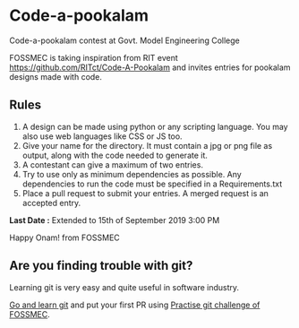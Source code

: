 # Code-a-pookalam
Code-a-pookalam contest at Govt. Model Engineering College

FOSSMEC is taking inspiration from RIT event https://github.com/RITct/Code-A-Pookalam and invites entries
for pookalam designs made with code.

## Rules
1. A design can be made using python or any scripting language. You may also use web languages like CSS or JS too.
2. Give your name for the directory. It must contain a jpg or png file as output, along with the code needed to generate it.
3. A contestant can give a maximum of two entries.
4. Try to use only as minimum dependencies as possible. Any dependencies to run the code must be specified in a Requirements.txt
5. Place a pull request to submit your entries. A merged request is an accepted entry.

**Last Date :** Extended to 15th of September 2019 3:00 PM

Happy Onam! from FOSSMEC

## Are you finding trouble with git?

Learning git is very easy and quite useful in software industry.

[Go and learn git](https://github.com/FossMec/Learning-Resources#git) and put your first PR using [Practise git challenge of FOSSMEC](https://github.com/FossMec/Practice-Git).
